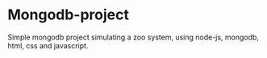 # Mongodb-project
Simple mongodb project simulating a zoo system, using node-js, mongodb, html, css and javascript.
